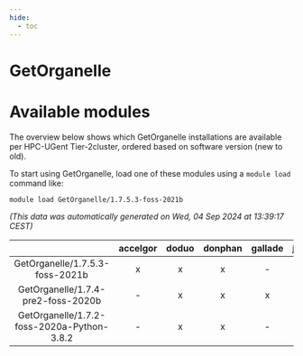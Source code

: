 ```yaml
---
hide:
  - toc
---
```


GetOrganelle
============

# Available modules


The overview below shows which GetOrganelle installations are available per HPC-UGent Tier-2cluster, ordered based on software version (new to old).

To start using GetOrganelle, load one of these modules using a `module load` command like:

```shell
module load GetOrganelle/1.7.5.3-foss-2021b
```

*(This data was automatically generated on Wed, 04 Sep 2024 at 13:39:17 CEST)*  

| |accelgor|doduo|donphan|gallade|joltik|shinx|skitty|
| :---: | :---: | :---: | :---: | :---: | :---: | :---: | :---: |
|GetOrganelle/1.7.5.3-foss-2021b|x|x|x|-|x|-|x|
|GetOrganelle/1.7.4-pre2-foss-2020b|-|x|x|x|x|-|x|
|GetOrganelle/1.7.2-foss-2020a-Python-3.8.2|-|x|x|-|x|-|x|
